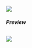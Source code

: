![](https://raw.githubusercontent.com/victoreduardobarreto/star-night/master/images/splash.png)

##### Preview
![](https://raw.githubusercontent.com/victoreduardobarreto/star-night/master/images/preview.png)
---